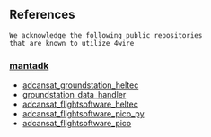 ## References

```
We acknowledge the following public repositories 
that are known to utilize 4wire
```

### [mantadk](https://github.com/mantadk)

- [adcansat_groundstation_heltec](https://github.com/mantadk/adcansat_groundstation_heltec)
- [groundstation_data_handler](https://github.com/mantadk/groundstation_data_handler)
- [adcansat_flightsoftware_heltec](https://github.com/mantadk/adcansat_flightsoftware_heltec)
- [adcansat_flightsoftware_pico_py](https://github.com/mantadk/adcansat_flightsoftware_pico_py)
- [adcansat_flightsoftware_pico](https://github.com/mantadk/adcansat_flightsoftware_pico)

